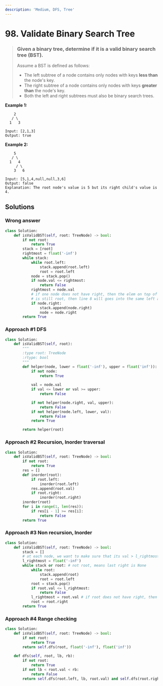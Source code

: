 ```yaml
---
description: 'Medium, DFS, Tree'
---
```


# 98. Validate Binary Search Tree

> ### Given a binary tree, determine if it is a valid binary search tree \(BST\).
>
> Assume a BST is defined as follows:
>
> * The left subtree of a node contains only nodes with keys **less than** the node's key.
> * The right subtree of a node contains only nodes with keys **greater than** the node's key.
> * Both the left and right subtrees must also be binary search trees.

**Example 1:**

```text
    2
   / \
  1   3

Input: [2,1,3]
Output: true
```

**Example 2:**

```text
    5
   / \
  1   4
     / \
    3   6

Input: [5,1,4,null,null,3,6]
Output: false
Explanation: The root node's value is 5 but its right child's value is 4.
```

## Solutions

### Wrong answer

```python
class Solution:
    def isValidBST(self, root: TreeNode) -> bool:
        if not root:
            return True
        stack = [root]
        rightmost = float('-inf')
        while stack:
            while root.left: 
                stack.append(root.left)
                root = root.left
            node = stack.pop()
            if node.val <= rightmost:
                return False
            rightmost = node.val
            # if one node does not have right, then the elem on top of stack
            # is still root, then line 8 will goes into the same left again
            if node.right:
                stack.append(node.right)
                node = node.right
        return True
```

### Approach \#1 DFS

```python
class Solution:
    def isValidBST(self, root):
        """
        :type root: TreeNode
        :rtype: bool
        """
        def helper(node, lower = float('-inf'), upper = float('inf')):
            if not node:
                return True
            
            val = node.val
            if val <= lower or val >= upper:
                return False

            if not helper(node.right, val, upper):
                return False
            if not helper(node.left, lower, val):
                return False
            return True

        return helper(root)
```

### Approach \#2 Recursion, Inorder traversal

```python
class Solution:
    def isValidBST(self, root: TreeNode) -> bool:
        if not root:
            return True
        res = []
        def inorder(root):
            if root.left:
                inorder(root.left)
            res.append(root.val)
            if root.right:
                inorder(root.right)
        inorder(root)
        for i in range(1, len(res)):
            if res[i - 1] >= res[i]:
                return False
        return True
```

### Approach \#3 Non recursion, Inorder

```python
class Solution:
    def isValidBST(self, root: TreeNode) -> bool:
        stack = []
        # at each node, we want to make sure that its val > l_rightmost
        l_rightmost = float('-inf')
        while stack or root: # not root, means last right is None
            while root:
                stack.append(root)
                root = root.left
            root = stack.pop()
            if root.val <= l_rightmost:
                return False
            l_rightmost = root.val # if root does not have right, then according to its parent, current root val is the l_rightmost
            root = root.right
        return True
```

### Approach \#4 Range checking

```python
class Solution:
    def isValidBST(self, root: TreeNode) -> bool:
        if not root:
            return True
        return self.dfs(root, float('-inf'), float('inf'))
    
    def dfs(self, root, lb, rb):
        if not root:
            return True
        if not lb < root.val < rb:
            return False
        return self.dfs(root.left, lb, root.val) and self.dfs(root.right, root.val, rb)
```


